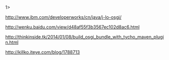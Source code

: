 1>

http://www.ibm.com/developerworks/cn/java/j-lo-osgi/

http://wenku.baidu.com/view/d48af55f3b3567ec102d8ac6.html

http://thinkinside.tk/2014/01/08/build_osgi_bundle_with_tycho_maven_plugin.html

http://killko.iteye.com/blog/1788713
